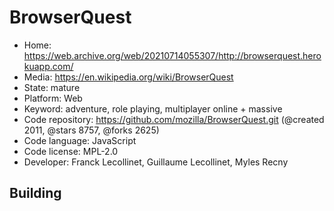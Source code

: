 # BrowserQuest

- Home: https://web.archive.org/web/20210714055307/http://browserquest.herokuapp.com/
- Media: https://en.wikipedia.org/wiki/BrowserQuest
- State: mature
- Platform: Web
- Keyword: adventure, role playing, multiplayer online + massive
- Code repository: https://github.com/mozilla/BrowserQuest.git (@created 2011, @stars 8757, @forks 2625)
- Code language: JavaScript
- Code license: MPL-2.0
- Developer: Franck Lecollinet, Guillaume Lecollinet, Myles Recny

## Building


